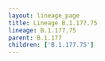 ```yaml
---
layout: lineage_page
title: Lineage B.1.177.75
lineage: B.1.177.75
parent: B.1.177
children: ['B.1.177.75']
---
```

